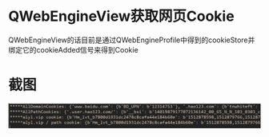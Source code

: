 # QWebEngineView获取网页Cookie

QWebEngineView的话目前是通过QWebEngineProfile中得到的cookieStore并绑定它的cookieAdded信号来得到Cookie

# 截图
![截图](ScreenShot/2.png)